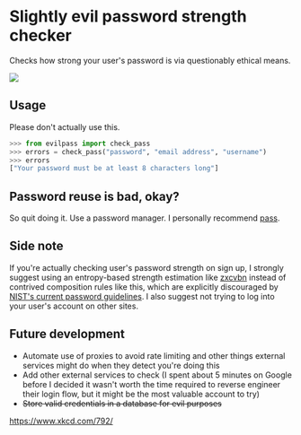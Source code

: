 # Slightly evil password strength checker

Checks how strong your user's password is via questionably ethical means.

![](https://sr.ht/sHst.gif)

## Usage

Please don't actually use this.

```python
>>> from evilpass import check_pass
>>> errors = check_pass("password", "email address", "username")
>>> errors
["Your password must be at least 8 characters long"]
```

## Password reuse is bad, okay?

So quit doing it. Use a password manager. I personally recommend
[pass](https://www.passwordstore.org/).

## Side note

If you're actually checking user's password strength on sign up, I strongly
suggest using an entropy-based strength estimation like [zxcvbn][]
instead of contrived composition rules like this, which are explicitly discouraged
by [NIST's current password guidelines][breakdown]. I also
suggest not trying to log into your user's account on other sites.

[zxcvbn]: https://github.com/dropbox/zxcvbn
[breakdown]: https://www.iansresearch.com/insights/blog/blog-insights/2016/08/24/ians-faculty-break-down-nist-s-proposed-new-password-guidelines

## Future development

* Automate use of proxies to avoid rate limiting and other things external
  services might do when they detect you're doing this
* Add other external services to check (I spent about 5 minutes on Google before
  I decided it wasn't worth the time required to reverse engineer their login
  flow, but it might be the most valuable account to try)
* ~~Store valid credentials in a database for evil purposes~~

https://www.xkcd.com/792/
